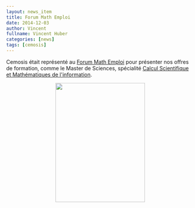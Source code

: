 ```yaml
---
layout: news_item
title: Forum Math Emploi
date: 2014-12-03
author: Vincent
fullname: Vincent Huber
categories: [news]
tags: [cemosis]
---
```


Cemosis était représenté au [Forum Math Emploi](http://www.forum-emploi-maths.org/) pour présenter nos offres de formation, comme le Master de Sciences, spécialité [Calcul Scientifique et Mathématiques de l'information](http://csmi.math.unistra.fr/).

<center>
<img src="/img/news/20141202_162425.jpg" width="240" height="320">
</center>